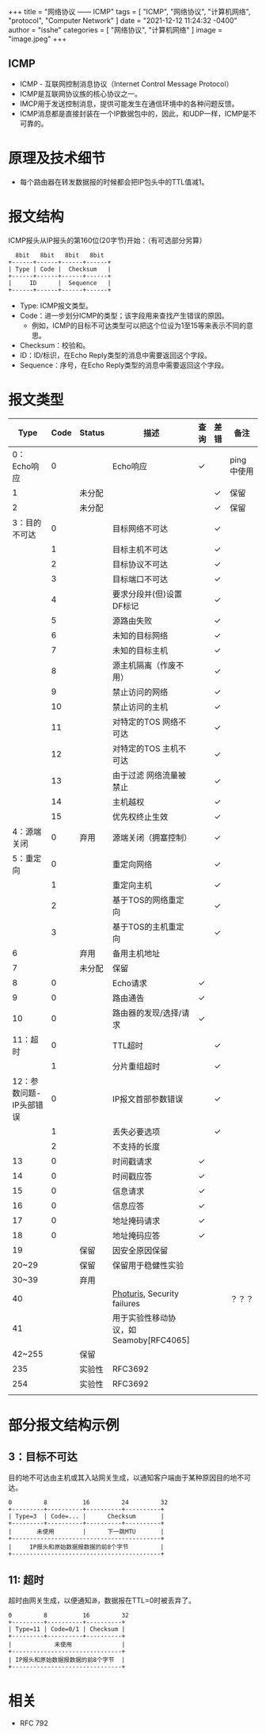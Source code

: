 +++
title = "网络协议 —— ICMP"
tags = [ "ICMP", "网络协议", "计算机网络", "protocol", "Computer Network" ]
date = "2021-12-12 11:24:32 -0400"
author = "isshe"
categories = [ "网络协议", "计算机网络" ]
image = "image.jpeg"
+++


ICMP
---

* ICMP - 互联网控制消息协议（Internet Control Message Protocol）
* ICMP是互联网协议族的核心协议之一。
* IMCP用于发送控制消息，提供可能发生在通信环境中的各种问题反馈。
* ICMP消息都是直接封装在一个IP数据包中的，因此，和UDP一样，ICMP是不可靠的。

# 原理及技术细节
* 每个路由器在转发数据报的时候都会把IP包头中的TTL值减1。

# 报文结构
ICMP报头从IP报头的第160位(20字节)开始：（有可选部分另算）
```
  8bit   8bit   8bit   8bit
+------+------+------+------+
| Type | Code |  Checksum   |
+------+------+------+------+
|     ID      |  Sequence   |
+------+------+------+------+
```
* Type: ICMP报文类型。
* Code：进一步划分ICMP的类型；该字段用来查找产生错误的原因。
    * 例如，ICMP的目标不可达类型可以把这个位设为1至15等来表示不同的意思。
* Checksum：校验和。
* ID：ID/标识，在Echo Reply类型的消息中需要返回这个字段。
* Sequence：序号，在Echo Reply类型的消息中需要返回这个字段。

# 报文类型
|Type|Code|Status|描述|查询|差错|备注|
|---|---|---|---|---|---|---|
|0：Echo响应|0||Echo响应|✓||ping中使用|
|1||未分配|||✓|保留|
|2||未分配|||✓|保留|
|3：目的不可达|0|| 目标网络不可达 ||✓||
||1|| 目标主机不可达 ||✓||
||2|| 目标协议不可达 ||✓||
||3|| 目标端口不可达 ||✓||
||4|| 要求分段并(但)设置DF标记 ||✓||
||5|| 源路由失败 ||✓||
||6|| 未知的目标网络 ||✓||
||7|| 未知的目标主机 ||✓||
||8|| 源主机隔离（作废不用） ||✓||
||9|| 禁止访问的网络 ||✓||
||10|| 禁止访问的主机 ||✓||
||11|| 对特定的TOS 网络不可达 ||✓||
||12|| 对特定的TOS 主机不可达 ||✓||
||13|| 由于过滤 网络流量被禁止 ||✓||
||14|| 主机越权 ||✓||
||15|| 优先权终止生效 ||✓||
|4：源端关闭|0|弃用| 源端关闭（拥塞控制） ||✓||
|5：重定向|0|| 重定向网络 ||✓||
||1|| 重定向主机 ||✓||
||2|| 基于TOS的网络重定向 ||✓||
||3|| 基于TOS的主机重定向 ||✓||
|6||弃用| 备用主机地址 ||||
|7||未分配| 保留 ||||
|8|0|| Echo请求 |✓|||
|9|0|| 路由通告 |✓|||
|10|0|| 路由器的发现/选择/请求 |✓|||
|11：超时|0|| TTL超时 ||✓||
||1|| 分片重组超时 ||✓||
|12：参数问题-IP头部错误|0|| IP报文首部参数错误 ||✓||
||1|| 丢失必要选项 ||✓||
||2|| 不支持的长度 ||||
|13|0|| 时间戳请求 |✓|||
|14|0|| 时间戳应答 |✓|||
|15|0|| 信息请求 |✓|||
|16|0|| 信息应答 |✓|||
|17|0|| 地址掩码请求 |✓|||
|18|0|| 地址掩码应答 |✓|||
|19||保留| 因安全原因保留 ||||
|20~29||保留| 保留用于稳健性实验 ||||
|30~39||弃用|  ||||
|40||| [Photuris](https://zh.wikipedia.org/w/index.php?title=Photuris_(protocol)&action=edit&redlink=1), Security failures |||？？？|
|41||| 用于实验性移动协议，如Seamoby[RFC4065] ||||
|42~255||保留|  ||||
|235||实验性| RFC3692 ||||
|254||实验性| RFC3692 ||||
||||  ||||



# 部分报文结构示例

## 3：目标不可达
目的地不可达由主机或其入站网关生成，以通知客户端由于某种原因目的地不可达。
```
0         8          16         24         32
+---------+----------+----------+----------+
| Type=3  | Code=... |      Checksum       |
+---------+----------+----------+----------+
|       未使用        |      下一跳MTU       |
+------------------------------------------+
|     IP报头和原始数据报数据的前8个字节         |
+------------------------------------------+
```

## 11: 超时
超时由网关生成，以便通知`源`，数据报在TTL=0时被丢弃了。
```
0         8          16         32
+---------+----------+----------+
| Type=11 | Code=0/1 | Checksum |
+---------+----------+----------+
|            未使用              |
+-------------------------------+
| IP报头和原始数据报数据的前8个字节  |
+-------------------------------+
```




# 相关

* RFC 792


